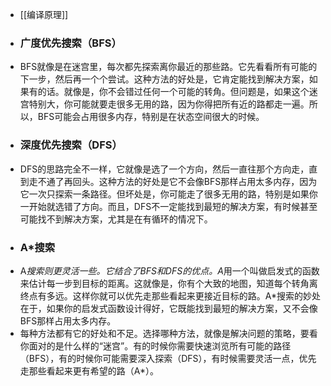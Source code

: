 - [[编译原理]]
- ### 广度优先搜索（BFS）
- BFS就像是在迷宫里，每次都先探索离你最近的那些路。它先看看所有可能的下一步，然后再一个个尝试。这种方法的好处是，它肯定能找到解决方案，如果有的话。就像是，你不会错过任何一个可能的转角。但问题是，如果这个迷宫特别大，你可能就要走很多无用的路，因为你得把所有近的路都走一遍。所以，BFS可能会占用很多内存，特别是在状态空间很大的时候。
- ### 深度优先搜索（DFS）
- DFS的思路完全不一样，它就像是选了一个方向，然后一直往那个方向走，直到走不通了再回头。这种方法的好处是它不会像BFS那样占用太多内存，因为它一次只探索一条路径。但坏处是，你可能走了很多无用的路，特别是如果你一开始就选错了方向。而且，DFS不一定能找到最短的解决方案，有时候甚至可能找不到解决方案，尤其是在有循环的情况下。
- ### A*搜索
- A*搜索则更灵活一些。它结合了BFS和DFS的优点。A*用一个叫做启发式的函数来估计每一步到目标的距离。这就像是，你有个大致的地图，知道每个转角离终点有多远。这样你就可以优先走那些看起来更接近目标的路。A*搜索的妙处在于，如果你的启发式函数设计得好，它既能找到最短的解决方案，又不会像BFS那样占用太多内存。
- 每种方法都有它的好处和不足。选择哪种方法，就像是解决问题的策略，要看你面对的是什么样的“迷宫”。有的时候你需要快速浏览所有可能的路径（BFS），有的时候你可能需要深入探索（DFS），有时候需要灵活一点，优先走那些看起来更有希望的路（A*）。